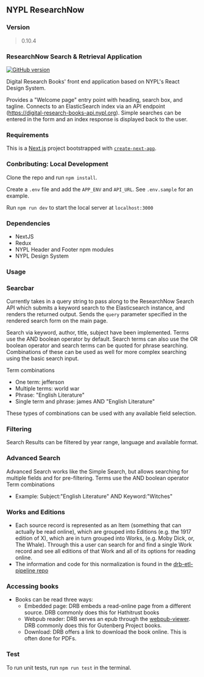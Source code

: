 ## NYPL ResearchNow

### Version
> 0.10.4

### ResearchNow Search & Retrieval Application
[![GitHub version](https://badge.fury.io/gh/NYPL%2Fsfr-bookfinder-front-end.svg)](https://badge.fury.io/gh/NYPL%2Fsfr-bookfinder-front-end)

Digital Research Books' front end application based on NYPL's React Design System.

Provides a "Welcome page" entry point with heading, search box, and tagline. Connects to an ElasticSearch index via an API endpoint (https://digital-research-books-api.nypl.org).
Simple  searches can be entered in the form and an index response is displayed back to the user.

### Requirements
This is a [Next.js](https://nextjs.org/) project bootstrapped with [`create-next-app`](https://github.com/vercel/next.js/tree/canary/packages/create-next-app).

### Conbributing: Local Development
Clone the repo and run `npm install`.

Create a `.env` file and add the `APP_ENV` and `API_URL`.  See `.env.sample` for an example.  

Run `npm run dev` to start the local server at `localhost:3000` 

### Dependencies
* NextJS
* Redux
* NYPL Header and Footer npm modules
* NYPL Design System

### Usage

### Searcbar
Currently takes in a query string to pass along to the ResearchNow Search API which submits a keyword search to the Elasticsearch instance, and renders the returned output. Sends the `query` parameter specified in the rendered search form on the main page.

Search via keyword, author, title, subject have been implemented. Terms use the AND boolean operator by default. Search terms can also use the OR boolean operator and search terms can be quoted for phrase searching. Combinations of these can be used as well for more complex searching using the basic search input.

Term combinations
* One term: jefferson
* Multiple terms: world war
* Phrase: "English Literature"
* Single term and phrase: james AND "English Literature"

These types of combinations can be used with any available field selection.

### Filtering
Search Results can be filtered by year range, language and available format. 

### Advanced Search
Advanced Search works like the Simple Search, but allows searching for multiple fields and for pre-filtering.  Terms use the AND boolean operator
Term combinations

* Example: Subject:"English Literature" AND Keyword:"Witches"

### Works and Editions
* Each source record is represented as an Item (something that can actually be read online), which are grouped into Editions (e.g. the 1917 edition of X), which are in turn grouped into Works, (e.g. Moby Dick, or, The Whale). Through this a user can search for and find a single Work record and see all editions of that Work and all of its options for reading online.
* The information and code for this normalization is found in the [drb-etl-pipeline repo](https://github.com/NYPL/drb-etl-pipeline)

### Accessing books
* Books can be read three ways:
    * Embedded page:  DRB embeds a read-online page from a different source.  DRB commonly does this for Hathitrust books
    * Webpub reader:  DRB serves an epub through the [webpub-viewer](https://github.com/NYPL-Simplified/webpub-viewer/tree/SFR-develop).  DRB commonly does this for Gutenberg Project books. 
    * Download:  DRB offers a link to download the book online.  This is often done for PDFs.  

### Test

To run unit tests, run `npm run test` in the terminal. 

